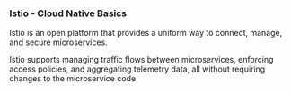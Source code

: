### Istio - Cloud Native Basics ###

Istio is an open platform that provides a uniform way to connect, manage, and secure microservices. 

 Istio supports managing traffic flows between microservices, enforcing access policies, and aggregating telemetry data, all without requiring changes to the microservice code